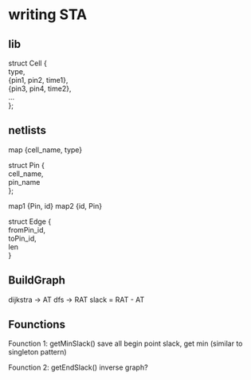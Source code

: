 # writing STA

## lib
struct Cell { \
  type, \
  {pin1, pin2, time1}, \
  {pin3, pin4, time2}, \
  ... \
};

## netlists
map {cell_name, type}

struct Pin { \
    cell_name, \
    pin_name \
};

map1 {Pin, id}
map2 {id, Pin}

struct Edge { \
    fromPin_id, \
    toPin_id, \
    len \
}

## BuildGraph

dijkstra -> AT
dfs -> RAT
slack = RAT - AT

## Founctions
Founction 1: getMinSlack()
save all begin point slack, get min (similar to singleton pattern)

Founction 2: getEndSlack()
inverse graph?
